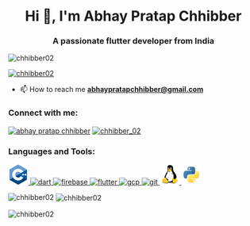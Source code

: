 <h1 align="center">Hi 👋, I'm Abhay Pratap Chhibber</h1>
<h3 align="center">A passionate flutter developer from India</h3>

<p align="left"> <img src="https://komarev.com/ghpvc/?username=chhibber02&label=Profile%20views&color=0e75b6&style=flat" alt="chhibber02" /> </p>

<p align="left"> <a href="https://github.com/ryo-ma/github-profile-trophy"><img src="https://github-profile-trophy.vercel.app/?username=chhibber02" alt="chhibber02" /></a> </p>

- 📫 How to reach me **abhaypratapchhibber@gmail.com**

<h3 align="left">Connect with me:</h3>
<p align="left">
<a href="https://www.linkedin.com/in/abhay-pratap-chhibber-944a80234" target="blank"><img align="center" src="https://raw.githubusercontent.com/rahuldkjain/github-profile-readme-generator/master/src/images/icons/Social/linked-in-alt.svg" alt="abhay pratap chhibber" height="30" width="40" /></a>
<a href="https://www.leetcode.com/chhibber_02" target="blank"><img align="center" src="https://raw.githubusercontent.com/rahuldkjain/github-profile-readme-generator/master/src/images/icons/Social/leet-code.svg" alt="chhibber_02" height="30" width="40" /></a>
</p>

<h3 align="left">Languages and Tools:</h3>
<p align="left"> <a href="https://www.w3schools.com/cpp/" target="_blank" rel="noreferrer"> <img src="https://raw.githubusercontent.com/devicons/devicon/master/icons/cplusplus/cplusplus-original.svg" alt="cplusplus" width="40" height="40"/> </a> <a href="https://dart.dev" target="_blank" rel="noreferrer"> <img src="https://www.vectorlogo.zone/logos/dartlang/dartlang-icon.svg" alt="dart" width="40" height="40"/> </a> <a href="https://firebase.google.com/" target="_blank" rel="noreferrer"> <img src="https://www.vectorlogo.zone/logos/firebase/firebase-icon.svg" alt="firebase" width="40" height="40"/> </a> <a href="https://flutter.dev" target="_blank" rel="noreferrer"> <img src="https://www.vectorlogo.zone/logos/flutterio/flutterio-icon.svg" alt="flutter" width="40" height="40"/> </a> <a href="https://cloud.google.com" target="_blank" rel="noreferrer"> <img src="https://www.vectorlogo.zone/logos/google_cloud/google_cloud-icon.svg" alt="gcp" width="40" height="40"/> </a> <a href="https://git-scm.com/" target="_blank" rel="noreferrer"> <img src="https://www.vectorlogo.zone/logos/git-scm/git-scm-icon.svg" alt="git" width="40" height="40"/> </a> <a href="https://www.linux.org/" target="_blank" rel="noreferrer"> <img src="https://raw.githubusercontent.com/devicons/devicon/master/icons/linux/linux-original.svg" alt="linux" width="40" height="40"/> </a> <a href="https://www.python.org" target="_blank" rel="noreferrer"> <img src="https://raw.githubusercontent.com/devicons/devicon/master/icons/python/python-original.svg" alt="python" width="40" height="40"/> </a> </p>

<p><img align="left" src="https://github-readme-stats.vercel.app/api/top-langs?username=chhibber02&theme=tokyonight&show_icons=true&locale=en&layout=compact&tokyonight" alt="chhibber02" /></p>

<p>&nbsp;<img align="center" src="https://github-readme-stats.vercel.app/api?username=chhibber02&theme=tokyonight&show_icons=true&locale=en" alt="chhibber02" /></p>

<p><img align="center" src="https://github-readme-streak-stats.herokuapp.com/?user=chhibber02&theme=tokyonight" alt="chhibber02" /></p>
